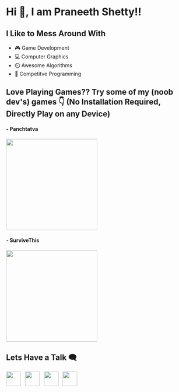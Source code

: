 
# Hi 👋, I am **Praneeth Shetty**!!<br>

## I Like to Mess Around With
- 🎮 Game Development
- 💻 Computer Graphics
- ⏲️ Awesome Algorithms
- 🥇 Competitve Programming


## Love Playing Games?? Try some of my (noob dev's) games 👇 (No Installation Required, Directly Play on any Device)

#### - Panchtatva<br>
[<img height='250' src="https://user-images.githubusercontent.com/64432063/156187115-cd0a0446-902a-4586-ba96-48fd7ddac0fa.png">](https://ganimtron.itch.io/panchatatva)

#### - SurviveThis<br>
[<img height='250' src="https://user-images.githubusercontent.com/64432063/156187930-06034346-f5d2-4e03-93f6-b56359260dad.png">](https://ganimtron.itch.io/survivethis)


## Lets Have a Talk 🗨️

<a href='mailto:praneethshetty10@gmail.com'><img src='https://simpleicons.org/icons/gmail.svg' height='40'></a>
&nbsp;
[<img height='40' src='https://simpleicons.org/icons/linkedin.svg'>](https://www.linkedin.com/in/praneeth-shetty-6b0892202/)
&nbsp;
[<img height='40' src='https://simpleicons.org/icons/twitter.svg'>](https://twitter.com/ganimtron_10)
&nbsp;
[<img height='40' src='https://simpleicons.org/icons/youtube.svg'>](https://www.youtube.com/channel/UCqmjz897ENq1ySddSkvtUNg)
&nbsp;
